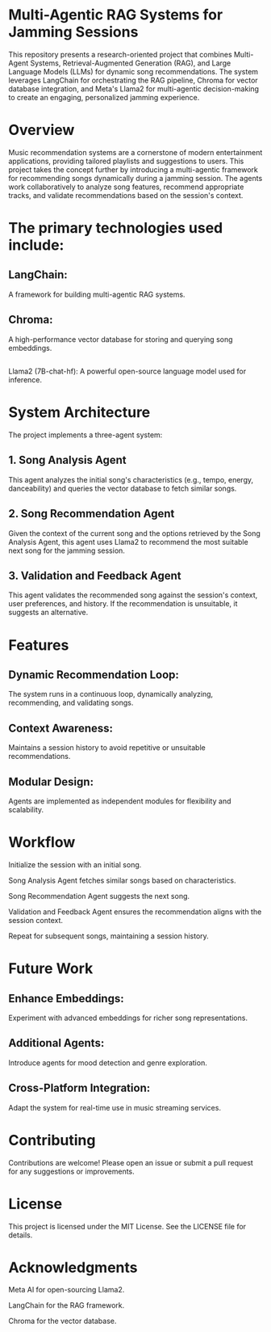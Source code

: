 # Multi-Agentic RAG Systems for Jamming Sessions

This repository presents a research-oriented project that combines Multi-Agent Systems, Retrieval-Augmented Generation (RAG), and Large Language Models (LLMs) for dynamic song recommendations. The system leverages LangChain for orchestrating the RAG pipeline, Chroma for vector database integration, and Meta's Llama2 for multi-agentic decision-making to create an engaging, personalized jamming experience.

# Overview

Music recommendation systems are a cornerstone of modern entertainment applications, providing tailored playlists and suggestions to users. This project takes the concept further by introducing a multi-agentic framework for recommending songs dynamically during a jamming session. The agents work collaboratively to analyze song features, recommend appropriate tracks, and validate recommendations based on the session's context.

# The primary technologies used include:

## LangChain: 
A framework for building multi-agentic RAG systems.

## Chroma: 
A high-performance vector database for storing and querying song embeddings.

## 
Llama2 (7B-chat-hf): A powerful open-source language model used for inference.

# System Architecture

The project implements a three-agent system:

## 1. Song Analysis Agent

This agent analyzes the initial song's characteristics (e.g., tempo, energy, danceability) and queries the vector database to fetch similar songs.

## 2. Song Recommendation Agent

Given the context of the current song and the options retrieved by the Song Analysis Agent, this agent uses Llama2 to recommend the most suitable next song for the jamming session.

## 3. Validation and Feedback Agent

This agent validates the recommended song against the session's context, user preferences, and history. If the recommendation is unsuitable, it suggests an alternative.

# Features

## Dynamic Recommendation Loop:
The system runs in a continuous loop, dynamically analyzing, recommending, and validating songs.

## Context Awareness: 
Maintains a session history to avoid repetitive or unsuitable recommendations.

## Modular Design: 
Agents are implemented as independent modules for flexibility and scalability.

# Workflow

Initialize the session with an initial song.

Song Analysis Agent fetches similar songs based on characteristics.

Song Recommendation Agent suggests the next song.

Validation and Feedback Agent ensures the recommendation aligns with the session context.

Repeat for subsequent songs, maintaining a session history.

# Future Work

## Enhance Embeddings: 
Experiment with advanced embeddings for richer song representations.

## Additional Agents: 
Introduce agents for mood detection and genre exploration.

## Cross-Platform Integration: 
Adapt the system for real-time use in music streaming services.

# Contributing

Contributions are welcome! Please open an issue or submit a pull request for any suggestions or improvements.

# License

This project is licensed under the MIT License. See the LICENSE file for details.

# Acknowledgments

Meta AI for open-sourcing Llama2.

LangChain for the RAG framework.

Chroma for the vector database.